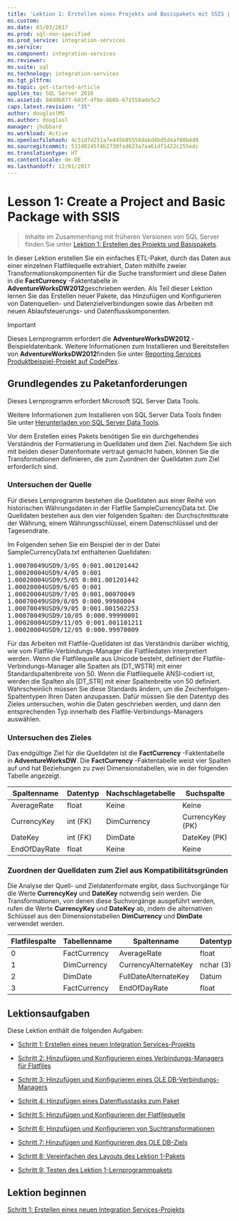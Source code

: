 ```yaml
---
title: 'Lektion 1: Erstellen eines Projekts und Basispakets mit SSIS | Microsoft-Dokumentation'
ms.custom: 
ms.date: 03/03/2017
ms.prod: sql-non-specified
ms.prod_service: integration-services
ms.service: 
ms.component: integration-services
ms.reviewer: 
ms.suite: sql
ms.technology: integration-services
ms.tgt_pltfrm: 
ms.topic: get-started-article
applies_to: SQL Server 2016
ms.assetid: 84d0b877-603f-4f8e-bb6b-671558ade5c2
caps.latest.revision: "35"
author: douglaslMS
ms.author: douglasl
manager: jhubbard
ms.workload: Active
ms.openlocfilehash: 4c51d7d251a7e445b85558dabd4bd5d4af80b4d8
ms.sourcegitcommit: 531d0245f4b2730fad623a7aa61df1422c255edc
ms.translationtype: HT
ms.contentlocale: de-DE
ms.lasthandoff: 12/01/2017
---
```

# <a name="lesson-1-create-a-project-and-basic-package-with-ssis"></a>Lesson 1: Create a Project and Basic Package with SSIS

 > Inhalte im Zusammenhang mit früheren Versionen von SQL Server finden Sie unter [Lektion 1: Erstellen des Projekts und Basispakets](https://msdn.microsoft.com/library/ms170419(SQL.120).aspx).

In dieser Lektion erstellen Sie ein einfaches ETL-Paket, durch das Daten aus einer einzelnen Flatfilequelle extrahiert, Daten mithilfe zweier Transformationskomponenten für die Suche transformiert und diese Daten in die **FactCurrency** -Faktentabelle in **AdventureWorksDW2012**geschrieben werden. Als Teil dieser Lektion lernen Sie das Erstellen neuer Pakete, das Hinzufügen und Konfigurieren von Datenquellen- und Datenzielverbindungen sowie das Arbeiten mit neuen Ablaufsteuerungs- und Datenflusskomponenten.  
  
> [!IMPORTANT]  
> Dieses Lernprogramm erfordert die **AdventureWorksDW2012** -Beispieldatenbank. Weitere Informationen zum Installieren und Bereitstellen von **AdventureWorksDW2012**finden Sie unter [Reporting Services Produktbeispiel-Projekt auf CodePlex](http://go.microsoft.com/fwlink/p/?LinkID=526910).  
  
## <a name="understanding-the-package-requirements"></a>Grundlegendes zu Paketanforderungen  
Dieses Lernprogramm erfordert Microsoft SQL Server Data Tools.  
  
Weitere Informationen zum Installieren von SQL Server Data Tools finden Sie unter [Herunterladen von SQL Server Data Tools](http://msdn.microsoft.com/data/hh297027).  
  
Vor dem Erstellen eines Pakets benötigen Sie ein durchgehendes Verständnis der Formatierung in Quelldaten und dem Ziel. Nachdem Sie sich mit beiden dieser Datenformate vertraut gemacht haben, können Sie die Transformationen definieren, die zum Zuordnen der Quelldaten zum Ziel erforderlich sind.  
  
### <a name="looking-at-the-source"></a>Untersuchen der Quelle  
Für dieses Lernprogramm bestehen die Quelldaten aus einer Reihe von historischen Währungsdaten in der Flatfile SampleCurrencyData.txt. Die Quelldaten bestehen aus den vier folgenden Spalten: der Durchschnittsrate der Währung, einem Währungsschlüssel, einem Datenschlüssel und der Tagesendrate.  
  
Im Folgenden sehen Sie ein Beispiel der in der Datei SampleCurrencyData.txt enthaltenen Quelldaten:  
  
<pre>1.00070049USD9/3/05 0:001.001201442  
1.00020004USD9/4/05 0:001  
1.00020004USD9/5/05 0:001.001201442  
1.00020004USD9/6/05 0:001  
1.00020004USD9/7/05 0:001.00070049  
1.00070049USD9/8/05 0:000.99980004  
1.00070049USD9/9/05 0:001.001502253  
1.00070049USD9/10/05 0:000.99990001  
1.00020004USD9/11/05 0:001.001101211  
1.00020004USD9/12/05 0:000.99970009</pre>  
  
Für das Arbeiten mit Flatfile-Quelldaten ist das Verständnis darüber wichtig, wie vom Flatfile-Verbindungs-Manager die Flatfiledaten interpretiert werden. Wenn die Flatfilequelle aus Unicode besteht, definiert der Flatfile-Verbindungs-Manager alle Spalten als [DT_WSTR] mit einer Standardspaltenbreite von 50. Wenn die Flatfilequelle ANSI-codiert ist, werden die Spalten als [DT_STR] mit einer Spaltenbreite von 50 definiert. Wahrscheinlich müssen Sie diese Standards ändern, um die Zeichenfolgen-Spaltentypen Ihren Daten anzupassen. Dafür müssen Sie den Datentyp des Zieles untersuchen, wohin die Daten geschrieben werden, und dann den entsprechenden Typ innerhalb des Flatfile-Verbindungs-Managers auswählen.  
  
### <a name="looking-at-the-destination"></a>Untersuchen des Zieles  
Das endgültige Ziel für die Quelldaten ist die **FactCurrency** -Faktentabelle in **AdventureWorksDW**. Die **FactCurrency** -Faktentabelle weist vier Spalten auf und hat Beziehungen zu zwei Dimensionstabellen, wie in der folgenden Tabelle angezeigt.  
  
|Spaltenname|Datentyp|Nachschlagetabelle|Suchspalte|  
|---------------|-------------|----------------|-----------------|  
|AverageRate|float|Keine|Keine|  
|CurrencyKey|int (FK)|DimCurrency|CurrencyKey (PK)|  
|DateKey|int (FK)|DimDate|DateKey (PK)|  
|EndOfDayRate|float|Keine|Keine|  
  
### <a name="mapping-source-data-to-be-compatible-with-the-destination"></a>Zuordnen der Quelldaten zum Ziel aus Kompatibilitätsgründen  
Die Analyse der Quell- und Zieldatenformate ergibt, dass Suchvorgänge für die Werte **CurrencyKey** und **DateKey** notwendig sein werden. Die Transformationen, von denen diese Suchvorgänge ausgeführt werden, rufen die Werte **CurrencyKey** und **DateKey** ab, indem die alternativen Schlüssel aus den Dimensionstabellen **DimCurrency** und **DimDate** verwendet werden.  
  
|Flatfilespalte|Tabellenname|Spaltenname|Datentyp|  
|--------------------|--------------|---------------|-------------|  
|0|FactCurrency|AverageRate|float|  
|1|DimCurrency|CurrencyAlternateKey|nchar (3)|  
|2|DimDate|FullDateAlternateKey|Datum|  
|3|FactCurrency|EndOfDayRate|float|  
  
## <a name="lesson-tasks"></a>Lektionsaufgaben  
Diese Lektion enthält die folgenden Aufgaben:  
  
-   [Schritt 1: Erstellen eines neuen Integration Services-Projekts](../integration-services/lesson-1-1-creating-a-new-integration-services-project.md)  
  
-   [Schritt 2: Hinzufügen und Konfigurieren eines Verbindungs-Managers für Flatfiles](../integration-services/lesson-1-2-adding-and-configuring-a-flat-file-connection-manager.md)  
  
-   [Schritt 3: Hinzufügen und Konfigurieren eines OLE DB-Verbindungs-Managers](../integration-services/lesson-1-3-adding-and-configuring-an-ole-db-connection-manager.md)  
  
-   [Schritt 4: Hinzufügen eines Datenflusstasks zum Paket](../integration-services/lesson-1-4-adding-a-data-flow-task-to-the-package.md)  
  
-   [Schritt 5: Hinzufügen und Konfigurieren der Flatfilequelle](../integration-services/lesson-1-5-adding-and-configuring-the-flat-file-source.md)  
  
-   [Schritt 6: Hinzufügen und Konfigurieren von Suchtransformationen](../integration-services/lesson-1-6-adding-and-configuring-the-lookup-transformations.md)  
  
-   [Schritt 7: Hinzufügen und Konfigurieren des OLE DB-Ziels](../integration-services/lesson-1-7-adding-and-configuring-the-ole-db-destination.md)  
  
-   [Schritt 8: Vereinfachen des Layouts des Lektion 1-Pakets](../integration-services/lesson-1-8-making-the-lesson-1-package-easier-to-understand.md)  
  
-   [Schritt 9: Testen des Lektion 1-Lernprogrammpakets](../integration-services/lesson-1-9-testing-the-lesson-1-tutorial-package.md)  
  
## <a name="start-the-lesson"></a>Lektion beginnen  
[Schritt 1: Erstellen eines neuen Integration Services-Projekts](../integration-services/lesson-1-1-creating-a-new-integration-services-project.md)  
  
